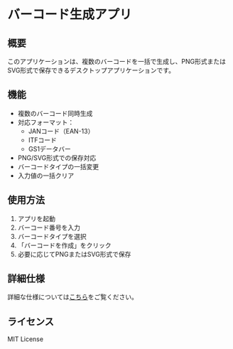 # バーコード生成アプリ

## 概要
このアプリケーションは、複数のバーコードを一括で生成し、PNG形式またはSVG形式で保存できるデスクトップアプリケーションです。

## 機能
- 複数のバーコード同時生成
- 対応フォーマット：
  - JANコード（EAN-13）
  - ITFコード
  - GS1データバー
- PNG/SVG形式での保存対応
- バーコードタイプの一括変更
- 入力値の一括クリア

## 使用方法
1. アプリを起動
2. バーコード番号を入力
3. バーコードタイプを選択
4. 「バーコードを作成」をクリック
5. 必要に応じてPNGまたはSVG形式で保存

## 詳細仕様
詳細な仕様については[こちら](docs/SPECIFICATIONS.md)をご覧ください。

## ライセンス
MIT License
